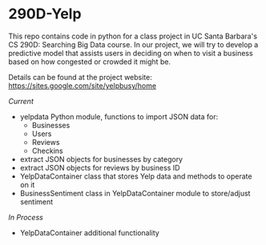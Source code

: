 290D-Yelp
============
This repo contains code in python for a class project in UC Santa Barbara's
CS 290D: Searching Big Data course. In our project, we will try to develop
a predictive model that assists users in deciding on when to visit a business
based on how congested or crowded it might be.

Details can be found at the project website:
	https://sites.google.com/site/yelpbusy/home

_Current_
* yelpdata Python module, functions to import JSON data for:
  - Businesses
  - Users
  - Reviews
  - Checkins
* extract JSON objects for businesses by category
* extract JSON objects for reviews by business ID
* YelpDataContainer class that stores Yelp data and methods to operate on it
* BusinessSentiment class in YelpDataContainer module to store/adjust sentiment

_In Process_
* YelpDataContainer additional functionality
